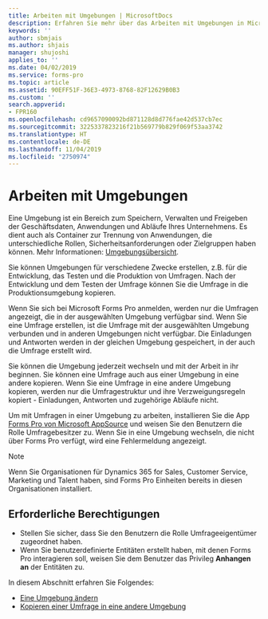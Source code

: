 ```yaml
---
title: Arbeiten mit Umgebungen | MicrosoftDocs
description: Erfahren Sie mehr über das Arbeiten mit Umgebungen in Microsoft Forms Pro.
keywords: ''
author: sbmjais
ms.author: shjais
manager: shujoshi
applies_to: ''
ms.date: 04/02/2019
ms.service: forms-pro
ms.topic: article
ms.assetid: 90EFF51F-36E3-4973-8768-82F12629B0B3
ms.custom: ''
search.appverid:
- FPR160
ms.openlocfilehash: cd9657090092bd871128d8d776fae42d537cb7ec
ms.sourcegitcommit: 3225337823216f21b569779b829f069f53aa3742
ms.translationtype: HT
ms.contentlocale: de-DE
ms.lasthandoff: 11/04/2019
ms.locfileid: "2750974"
---
```

# <a name="work-with-environments"></a>Arbeiten mit Umgebungen

Eine Umgebung ist ein Bereich zum Speichern, Verwalten und Freigeben der Geschäftsdaten, Anwendungen und Abläufe Ihres Unternehmens. Es dient auch als Container zur Trennung von Anwendungen, die unterschiedliche Rollen, Sicherheitsanforderungen oder Zielgruppen haben können. Mehr Informationen: [Umgebungsübersicht](https://docs.microsoft.com/power-platform/admin/environments-overview).

Sie können Umgebungen für verschiedene Zwecke erstellen, z.B. für die Entwicklung, das Testen und die Produktion von Umfragen. Nach der Entwicklung und dem Testen der Umfrage können Sie die Umfrage in die Produktionsumgebung kopieren.

Wenn Sie sich bei Microsoft Forms Pro anmelden, werden nur die Umfragen angezeigt, die in der ausgewählten Umgebung verfügbar sind. Wenn Sie eine Umfrage erstellen, ist die Umfrage mit der ausgewählten Umgebung verbunden und in anderen Umgebungen nicht verfügbar. Die Einladungen und Antworten werden in der gleichen Umgebung gespeichert, in der auch die Umfrage erstellt wird. 

Sie können die Umgebung jederzeit wechseln und mit der Arbeit in ihr beginnen. Sie können eine Umfrage auch aus einer Umgebung in eine andere kopieren. Wenn Sie eine Umfrage in eine andere Umgebung kopieren, werden nur die Umfragestruktur und ihre Verzweigungsregeln kopiert - Einladungen, Antworten und zugehörige Abläufe nicht.

Um mit Umfragen in einer Umgebung zu arbeiten, installieren Sie die App [Forms Pro von Microsoft AppSource](https://appsource.microsoft.com/product/dynamics-365/mscrm.shimla?tab=Overview) und weisen Sie den Benutzern die Rolle Umfragebesitzer zu. Wenn Sie in eine Umgebung wechseln, die nicht über Forms Pro verfügt, wird eine Fehlermeldung angezeigt.

> [!NOTE]
> Wenn Sie Organisationen für Dynamics 365 for Sales, Customer Service, Marketing und Talent haben, sind Forms Pro Einheiten bereits in diesen Organisationen installiert.

## <a name="privileges-required"></a>Erforderliche Berechtigungen

- Stellen Sie sicher, dass Sie den Benutzern die Rolle Umfrageeigentümer zugeordnet haben.
- Wenn Sie benutzerdefinierte Entitäten erstellt haben, mit denen Forms Pro interagieren soll, weisen Sie dem Benutzer das Privileg **Anhangen an** der Entitäten zu.

In diesem Abschnitt erfahren Sie Folgendes:

- [Eine Umgebung ändern](change-environment.md)
- [Kopieren einer Umfrage in eine andere Umgebung](copy-survey-environment.md)

